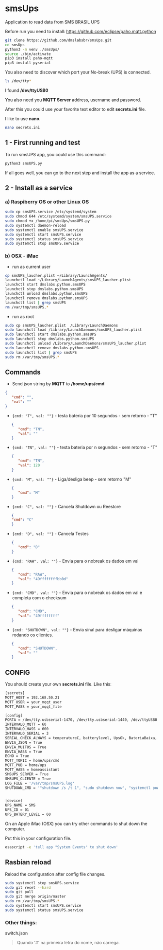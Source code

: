 # smsUps
Application to read data from SMS BRASIL UPS


Before run you need to install:
   https://github.com/eclipse/paho.mqtt.python 


```bash
git clone https://github.com/dmslabsbr/smsUps.git
cd smsUps
python3 -m venv ./smsUps/
source ./bin/activate
pip3 install paho-mqtt
pip3 install pyserial
```

You also need to discover which port your No-break (UPS) is connected.

```bash
ls /dev/tty*
```

I found **/dev/ttyUSB0**

You also need you **MQTT Server** address, username and password.

After this you could use your favorite text editor to edit **secrets.ini** file.

I like to use **nano**.

```bash
nano secrets.ini
```

## 1 - First running and test

To run smsUPS app, you could use this command:
```bash
python3 smsUPS.py
```
If all goes well, you can go to the next step and install the app as a service.

## 2 - Install as a service

### a) Raspiberry OS or other Linux OS

```bash
sudo cp smsUPS.service /etc/systemd/system
sudo chmod 644 /etc/systemd/system/smsUPS.service
sudo chmod +x /home/pi/smsUps/smsUPS.py
sudo systemctl daemon-reload
sudo systemctl enable smsUPS.service
sudo systemctl start smsUPS.service
sudo systemctl status smsUPS.service
sudo systemctl stop smsUPS.service
```

### b) OSX - iMac

* run as current user
  
```bash
cp smsUPS_laucher.plist ~/Library/LaunchAgents/
launchctl load ~/Library/LaunchAgents/smsUPS_laucher.plist
launchctl start dmslabs.python.smsUPS
launchctl stop dmslabs.python.smsUPS
launchctl unload dmslabs.python.smsUPS
launchctl remove dmslabs.python.smsUPS
launchctl list | grep smsUPS
rm /var/tmp/smsUPS.*
```

* run as root
```bash
sudo cp smsUPS_laucher.plist  /Library/LaunchDaemons
sudo launchctl load /Library/LaunchDaemons/smsUPS_laucher.plist
sudo launchctl start dmslabs.python.smsUPS
sudo launchctl stop dmslabs.python.smsUPS
sudo launchctl unload /Library/LaunchDaemons/smsUPS_laucher.plist
sudo launchctl remove dmslabs.python.smsUPS
sudo launchctl list | grep smsUPS
sudo rm /var/tmp/smsUPS.*
```

## Commands

* Send json string by **MQTT** to **/home/ups/cmd**

```json
{
   "cmd": "",
   "val": ""
}
```

* `{cmd: "T", val: ""}`  - testa bateria por 10 segundos - sem retorno  - "T"
```json 
   {
      "cmd": "TN",
      "val": ""
   }
```

* `{cmd: "TN", val: ""}`  - testa bateria por n segundos - sem retorno  - "T"

```json 
   {
      "cmd": "TN",
      "val": 120
   }
```

* `{cmd: "M", val: ""}`  -  Liga/desliga beep   - sem retorno  "M"

```json
   {
      "cmd": "M"
   }
```

* `{cmd: "C", val: ""}` - Cancela Shutdown ou Reestore
  
```json
   {
   "cmd": "C"
   }
```

* `{cmd: "D", val: ""}` - Cancela Testes

```json
   {
      "cmd": "D"
   }
```

* `{cmd: "RAW", val: ""}` - Envia para o nobreak os dados em val
  
```json
   {
      "cmd": "RAW",
      "val": "49ffffffffbb0d"
   }
```

* `{cmd: "CMD", val: ""}` - Envia para o nobreak os dados em val e completa com o checksum
  
```json
   {
      "cmd": "CMD",
      "val": "49ffffffff"
   }
```

* `{cmd: "SHUTDOWN", val: ""}` - Envia sinal para desligar máquinas rodando os clientes.
  
```json
   {
      "cmd": "SHUTDOWN",
      "val": ""
   }
```

## CONFIG

You should create your own **secrets.ini** file. Like this:

```bash
[secrets]
MQTT_HOST = 192.168.50.21
MQTT_USER = your_mqqt_user
MQTT_PASS = your_mqqt_file

[config]
PORTA = /dev/tty.usbserial-1470, /dev/tty.usbserial-1440, /dev/ttyUSB0
INTERVALO_MQTT = 60
INTERVALO_HASS = 600
INTERVALO_SERIAL = 3
SERIAL_CHECK_ALWAYS = temperatureC, batterylevel, UpsOk, BateriaBaixa, BateriaEmUso
ENVIA_JSON = True
ENVIA_MUITOS = True
ENVIA_HASS = True
ECHO = True
MQTT_TOPIC = home/ups/cmd
MQTT_PUB = home/ups
MQTT_HASS = homeassistant
SMSUPS_SERVER = True
SMSUPS_CLIENTE = True
LOG_FILE = '/var/tmp/smsUPS.log'
SHUTDOWN_CMD = '"shutdown /s /t 1", "sudo shutdown now", "systemctl poweroff", "sudo poweroff"'


[device]
UPS_NAME = SMS
UPS_ID = 01
UPS_BATERY_LEVEL = 60

```

On an Apple iMac (OSX) you can try other commands to shut down the computer.

Put this in your configuration file.

```bash
osascript -e 'tell app "System Events" to shut down'
```

## Rasbian reload

Reload the configuration after config file changes.

```bash
sudo systemctl stop smsUPS.service
sudo git reset --hard
sudo git pull
sudo git merge origin/master
sudo rm /var/tmp/smsUPS.*
sudo systemctl start smsUPS.service
sudo systemctl status smsUPS.service
```




###  Other things:

switch.json
> Quando '#' na primeira letra do nome, não carrega.